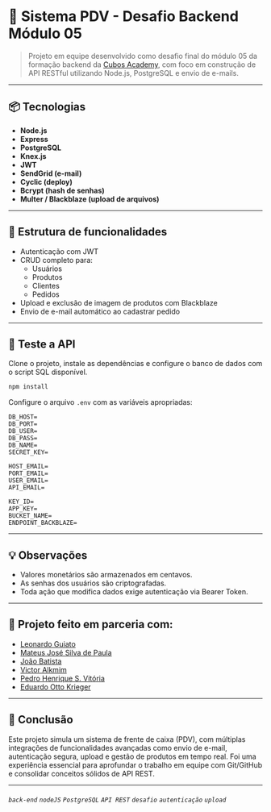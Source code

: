 # 🧾 Sistema PDV - Desafio Backend Módulo 05

> Projeto em equipe desenvolvido como desafio final do módulo 05 da formação backend da [Cubos Academy](https://cubos.academy/), com foco em construção de API RESTful utilizando Node.js, PostgreSQL e envio de e-mails.
---

## 📦 Tecnologias

- **Node.js**
- **Express**
- **PostgreSQL**
- **Knex.js**
- **JWT**
- **SendGrid (e-mail)**
- **Cyclic (deploy)**
- **Bcrypt (hash de senhas)**
- **Multer / Blackblaze (upload de arquivos)**

---

## 📁 Estrutura de funcionalidades

- Autenticação com JWT
- CRUD completo para:
  - Usuários
  - Produtos
  - Clientes
  - Pedidos
- Upload e exclusão de imagem de produtos com Blackblaze
- Envio de e-mail automático ao cadastrar pedido

---

## 🧪 Teste a API

Clone o projeto, instale as dependências e configure o banco de dados com o script SQL disponível.

```bash
npm install
```

Configure o arquivo `.env` com as variáveis apropriadas:

```env
DB_HOST=
DB_PORT=
DB_USER=
DB_PASS=
DB_NAME=
SECRET_KEY=

HOST_EMAIL=
PORT_EMAIL=
USER_EMAIL=
API_EMAIL=

KEY_ID=
APP_KEY=
BUCKET_NAME=
ENDPOINT_BACKBLAZE=
```

---

## 💡 Observações

- Valores monetários são armazenados em centavos.
- As senhas dos usuários são criptografadas.
- Toda ação que modifica dados exige autenticação via Bearer Token.

---

## 👥 Projeto feito em parceria com:

- [Leonardo Guiato](https://github.com/LeoguiatoM5)
- [Mateus José Silva de Paula](https://github.com/Mateusjsp)
- [João Batista](https://github.com/Joaobneto1)
- [Victor Alkmim](https://github.com/victoralkmim)
- [Pedro Henrique S. Vitória](https://github.com/PedrohsVitoria)
- [Eduardo Otto Krieger](https://github.com/eduxotto)

---

## 🏁 Conclusão

Este projeto simula um sistema de frente de caixa (PDV), com múltiplas integrações de funcionalidades avançadas como envio de e-mail, autenticação segura, upload e gestão de produtos em tempo real. Foi uma experiência essencial para aprofundar o trabalho em equipe com Git/GitHub e consolidar conceitos sólidos de API REST.

---

###### `back-end` `nodeJS` `PostgreSQL` `API REST` `desafio` `autenticação` `upload`
